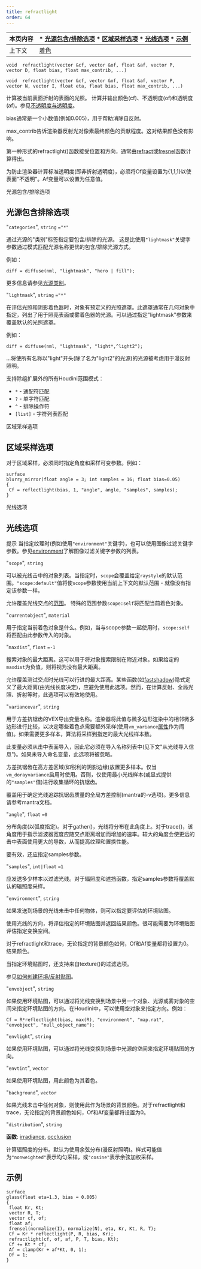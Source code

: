 ```yaml
---
title: refractlight
order: 64
---
```


| 本页内容 | * [光源包含/排除选项](#光源包含排除选项) * [区域采样选项](#区域采样选项) * [光线选项](#光线选项) * [示例](#示例) |
| --- | --- |
| 上下文 | [着色](../contexts/shading.html) |

`void  refractlight(vector &cf, vector &of, float &af, vector P, vector D, float bias, float max_contrib, ...)`

`void  refractlight(vector &cf, vector &of, float &af, vector P, vector N, vector I, float eta, float bias, float max_contrib, ...)`

计算被当前表面折射的表面的光照。
计算并输出颜色(cf)、不透明度(of)和透明度(af)。参见[不透明度与透明度](../contexts/shading_contexts.html#opacity)。

bias通常是一个小数值(例如0.005)，用于帮助消除自反射。

max_contrib告诉渲染器反射光对像素最终颜色的贡献程度。这对结果颜色没有影响。

第一种形式的refractlight()函数接受位置和方向，通常由[refract](./refract "给定入射方向、归一化法线和折射率，返回折射光线")或[fresnel](./fresnel "给定归一化的入射向量、表面法线和折射率(eta)，计算菲涅耳反射/折射贡献")函数计算得出。

为防止渲染器计算标准透明度(即非折射透明度)，必须将Of变量设置为{1,1,1}以使表面"不透明"。Af变量可以设置为任意值。

光源包含/排除选项

## 光源包含排除选项

"`categories`",
`string`
`="*"`

通过光源的"类别"标签指定要包含/排除的光源。
这是比使用`"lightmask"`关键字参数通过模式匹配光源名称更优的包含/排除光源方式。

例如：

```vex
diff = diffuse(nml, "lightmask", "hero | fill");
```

更多信息请参见[光源类别](../../render/lights.html#categories)。

"`lightmask`",
`string`
`="*"`

在评估光照和阴影着色器时，对象有预定义的光照遮罩。此遮罩通常在几何对象中指定，列出了用于照亮表面或雾着色器的光源。可以通过指定"lightmask"参数来覆盖默认的光照遮罩。

例如：

```vex
diff = diffuse(nml, "lightmask", "light*,^light2");
```

...将使所有名称以"light"开头(除了名为"light2"的光源)的光源被考虑用于漫反射照明。

支持除组扩展外的所有Houdini范围模式：

- `*` - 通配符匹配
- `?` - 单字符匹配
- `^` - 排除操作符
- `[list]` - 字符列表匹配

区域采样选项

## 区域采样选项

对于区域采样，必须同时指定角度和采样可变参数。例如：

```vex
surface
blurry_mirror(float angle = 3; int samples = 16; float bias=0.05)
{
 Cf = reflectlight(bias, 1, "angle", angle, "samples", samples);
}
```

光线选项

## 光线选项

提示
当指定纹理时(例如使用`"environment"`关键字)，也可以使用图像过滤关键字参数。参见[environment](../texturing/environment "返回环境纹理的颜色")了解图像过滤关键字参数的列表。

"`scope`",
`string`

可以被光线击中的对象列表。当指定时，`scope`会覆盖给定`raystyle`的默认范围。`"scope:default"`值将使`scope`参数使用当前上下文的默认范围 - 就像没有指定该参数一样。

允许覆盖光线交点的[范围](../contexts/shading_contexts.html#scope)。
特殊的范围参数`scope:self`将匹配当前着色对象。

"`currentobject`",
`material`

用于指定当前着色对象是什么。例如，当与scope参数一起使用时，`scope:self`将匹配由此参数传入的对象。

"`maxdist`",
`float`
`=-1`

搜索对象的最大距离。这可以用于将对象搜索限制在附近对象。如果给定的`maxdist`为负值，则将视为没有最大距离。

允许覆盖测试交点时光线可以行进的最大距离。某些函数(如[fastshadow](../light/fastshadow "从位置P沿方向D发送光线"))隐式定义了最大距离(由光线长度决定)，应避免使用此选项。然而，在计算反射、全局光照、折射等时，此选项可以有效地使用。

"`variancevar`",
`string`

用于方差抗锯齿的VEX导出变量名称。渲染器将此值与微多边形渲染中的相邻微多边形进行比较，以决定哪些着色点需要额外采样(使用`vm_variance`[属性](../../props/index.html "属性允许您设置渲染、着色、照明和相机参数的灵活而强大的层次结构")作为阈值)。如果需要更多样本，算法将采样到指定的最大光线样本数。

此变量必须从击中表面导入，因此它必须在导入名称列表中(见下文"从光线导入信息")。如果未导入命名变量，此选项将被忽略。

方差抗锯齿在高方差区域(如锐利的阴影边缘)放置更多样本。仅当`vm_dorayvariance`启用时使用。否则，仅使用最小光线样本(或显式提供的`"samples"`值)进行收集循环的抗锯齿。

覆盖用于确定光线追踪抗锯齿质量的全局方差控制(mantra的-v选项)。更多信息请参考mantra文档。

"`angle`",
`float`
`=0`

分布角度(以弧度指定)。对于gather()，光线将分布在此角度上。对于trace()，该角度用于指示滤波器宽度应随交点距离增加而增加的速率。较大的角度会使更远的击中表面使用更大的导数，从而提高纹理和置换性能。

要有效，还应指定samples参数。

"`samples`",
`int|float`
`=1`

应发送多少样本以过滤光线。对于辐照度和遮挡函数，指定samples参数将覆盖默认的辐照度采样。

"`environment`",
`string`

如果发送到场景的光线未击中任何物体，则可以指定要评估的环境贴图。

使用光线的方向，将评估指定的环境贴图并返回结果颜色。很可能需要为环境贴图评估指定变换空间。

对于refractlight和trace，无论指定的背景颜色如何，Of和Af变量都将设置为0。结果颜色。

当指定环境贴图时，还支持来自texture()的过滤选项。

参见[如何创建环境/反射贴图](../../render/envmaps.html)。

"`envobject`",
`string`

如果使用环境贴图，可以通过将光线变换到场景中另一个对象、光源或雾对象的空间来指定环境贴图的方向。在Houdini中，可以使用空对象来指定方向。例如：

```vex
Cf = R*reflectlight(bias, max(R), "environment", "map.rat", "envobject", "null_object_name");
```

"`envlight`",
`string`

如果使用环境贴图，可以通过将光线变换到场景中光源的空间来指定环境贴图的方向。

"`envtint`",
`vector`

如果使用环境贴图，用此颜色为其着色。

"`background`",
`vector`

如果光线未击中任何对象，则使用此作为场景的背景颜色。对于refractlight和trace，无论指定的背景颜色如何，Of和Af变量都将设置为0。

"`distribution`",
`string`

**函数**: [irradiance](./irradiance "在点P处计算具有法线N的辐照度(全局光照)"), [occlusion](./occlusion "计算环境遮挡")

计算辐照度的分布。默认为使用余弦分布(漫反射照明)。样式可能值为`"nonweighted"`表示均匀采样，或`"cosine"`表示余弦加权采样。

## 示例

```vex
surface
glass(float eta=1.3, bias = 0.005)
{
 float Kr, Kt;
 vector R, T;
 vector cf, of;
 float af;
 frensel(normalize(I), normalize(N), eta, Kr, Kt, R, T);
 Cf = Kr * reflectlight(P, R, bias, Kr);
 refractlight(cf, of, af, P, T, bias, Kt);
 Cf += Kt * cf;
 Af = clamp(Kr + af*Kt, 0, 1);
 Of = 1;
}
```
